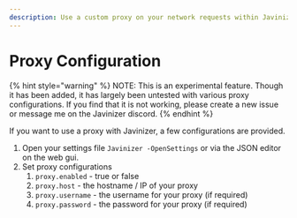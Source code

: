 ```yaml
---
description: Use a custom proxy on your network requests within Javinizer
---
```


# Proxy Configuration

{% hint style="warning" %}
NOTE: This is an experimental feature. Though it has been added, it has largely been untested with various proxy configurations. If you find that it is not working, please create a new issue or message me on the Javinizer discord.
{% endhint %}

If you want to use a proxy with Javinizer, a few configurations are provided.

1. Open your settings file `Javinizer -OpenSettings` or via the JSON editor on the web gui.
2. Set proxy configurations
   1. `proxy.enabled` - true or false
   2. `proxy.host` - the hostname / IP of your proxy
   3. `proxy.username` - the username for your proxy (if required)
   4. `proxy.password` - the password for your proxy (if required)
